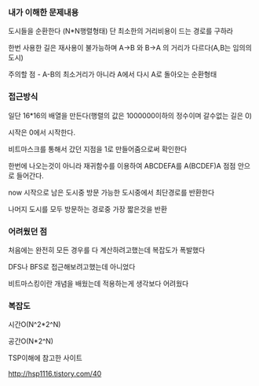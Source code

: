### 내가 이해한 문제내용

도시들을 순환한다 (N*N행렬형태) 단 최소한의 거리비용이 드는 경로를 구하라 

한번 사용한 길은 재사용이 불가능하며 A->B 와 B->A 의 거리가 다르다(A,B는 임의의 도시)

주의할 점 - A-B의 최소거리가 아니라 A에서 다시 A로 돌아오는 순환형태

### 접근방식

일단 16*16의 배열을 만든다(행렬의 값은 1000000이하의 정수이며 갈수없는 길은 0)

시작은 0에서 시작한다.

비트마스크를 통해서 갔던 지점을 1로 만들어줌으로써 확인한다

한번에 나오는것이 아니라 재귀함수를 이용하여 ABCDEFA를 A(BCDEF)A   점점 안으로 들어간다.

now 시작으로 남은 도시중 방문 가능한 도시중에서 최단경로를 반환한다

나머지 도시를 모두 방문하는 경로중 가장 짧은것을 반환



### 어려웠던 점

처음에는 완전히 모든 경우를 다 계산하려고했는데 복잡도가 폭발했다

DFS나 BFS로 접근해보려고했는데  아니었다

비트마스킹이란 개념을 배웠는데 적용하는게 생각보다 어려웠다



### 복잡도

시간O(N^2*2^N)

공간O(N*2^N)



TSP이해에 참고한 사이트 

http://hsp1116.tistory.com/40